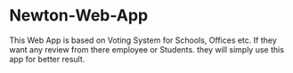# Newton-Web-App
This Web App is based on Voting System for Schools, Offices etc. If they want any review from there employee or Students. they will simply use this app for better result.

